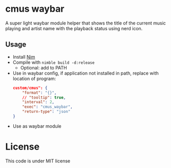 # cmus waybar

A super light waybar module helper that shows the title of the current music playing and artist name with the playback status using nerd icon.

## Usage

- Install [Nim](https://nim-lang.org)
- Compile with `nimble build -d:release`
  - Optional: add to PATH
- Use in waybar config, if application not installed in path, replace with location of program:
  ```json
  custom/cmus": {
      "format": "{}",
      // "tooltip": true,
      "interval": 2,
      "exec": "cmus_waybar",
      "return-type": "json"
  }
  ```
- Use as waybar module

# License

This code is under MIT license
